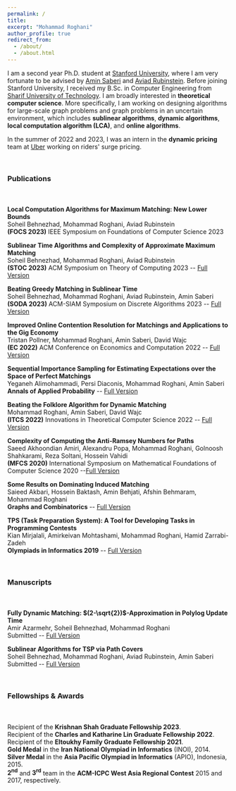 ```yaml
---
permalink: /
title:
excerpt: "Mohammad Roghani"
author_profile: true
redirect_from: 
  - /about/
  - /about.html
---
```

I am a second year Ph.D. student at [Stanford University](https://www.stanford.edu/), where I am very fortunate to be advised by [Amin Saberi](https://web.stanford.edu/~saberi/) and [Aviad Rubinstein](https://cs.stanford.edu/~aviad/). Before joining Stanford University, I received my B.Sc. in Computer Engineering from [Sharif University of Technology](https://en.sharif.edu/). I am broadly interested in **theoretical computer science**. More specifically, I am working on designing algorithms for large-scale graph problems and graph problems in an uncertain environment, which includes **sublinear algorithms**, **dynamic algorithms**, **local computation algorithm (LCA)**, and **online algorithms**. 

In the summer of 2022 and 2023, I was an intern in the **dynamic pricing** team at [Uber](https://www.uber.com/) working on riders' surge pricing.

<br>

### Publications

<div style="line-height:150%;">
    <br>
</div>


**Local Computation Algorithms for Maximum Matching: New Lower Bounds** \
  Soheil Behnezhad, Mohammad Roghani, Aviad Rubinstein\
  **(FOCS 2023)** IEEE Symposium on Foundations of Computer Science 2023

**Sublinear Time Algorithms and Complexity of Approximate Maximum Matching** \
  Soheil Behnezhad, Mohammad Roghani, Aviad Rubinstein\
  **(STOC 2023)** ACM Symposium on Theory of Computing 2023 -- [Full Version](https://arxiv.org/abs/2211.15843) 

**Beating Greedy Matching in Sublinear Time** \
  Soheil Behnezhad, Mohammad Roghani, Aviad Rubinstein, Amin Saberi\
  **(SODA 2023)** ACM-SIAM Symposium on Discrete Algorithms 2023 -- [Full Version](https://arxiv.org/abs/2206.13057)

**Improved Online Contention Resolution for Matchings and Applications to the Gig Economy**\
  Tristan Pollner, Mohammad Roghani, Amin Saberi, David Wajc\
  **(EC 2022)** ACM Conference on Economics and Computation 2022 -- [Full Version](https://arxiv.org/abs/2205.08667)

**Sequential Importance Sampling for Estimating Expectations over the Space of Perfect Matchings**\
  Yeganeh Alimohammadi, Persi Diaconis, Mohammad Roghani, Amin Saberi\
  **Annals of Applied Probability** -- [Full Version](https://arxiv.org/abs/2107.00850)

**Beating the Folklore Algorithm for Dynamic Matching**\
  Mohammad Roghani, Amin Saberi, David Wajc\
  **(ITCS 2022)** Innovations in Theoretical Computer Science 2022 -- [Full Version](https://arxiv.org/abs/2106.10321)

**Complexity of Computing the Anti-Ramsey Numbers for Paths**\
  Saeed Akhoondian Amiri, Alexandru Popa, Mohammad Roghani, Golnoosh Shahkarami, Reza Soltani, Hossein Vahidi\
  **(MFCS 2020)** International Symposium on Mathematical Foundations of Computer Science 2020 --[Full Version](https://arxiv.org/abs/1810.08004)

**Some Results on Dominating Induced Matching**\
  Saieed Akbari, Hossein Baktash, Amin Behjati, Afshin Behmaram, Mohammad Roghani\
  **Graphs and Combinatorics** -- [Full Version](https://arxiv.org/abs/1912.00511)

**TPS (Task Preparation System): A Tool for Developing Tasks in Programming Contests**\
  Kian Mirjalali, Amirkeivan Mohtashami, Mohammad Roghani, Hamid Zarrabi-Zadeh\
  **Olympiads in Informatics 2019** -- [Full Version](https://ioinformatics.org/journal/v13_2019_209_216.pdf)

 <br>


### Manuscripts

<div style="line-height:150%;">
    <br>
</div>

 **Fully Dynamic Matching: $(2-\sqrt{2})$-Approximation in Polylog Update Time** \
  Amir Azarmehr, Soheil Behnezhad, Mohammad Roghani \
  Submitted -- [Full Version](https://arxiv.org/abs/2307.08772)


**Sublinear Algorithms for TSP via Path Covers** \
  Soheil Behnezhad, Mohammad Roghani, Aviad Rubinstein, Amin Saberi\
  Submitted -- [Full Version](https://arxiv.org/abs/2301.05350)



<br>
 
### Fellowships & Awards

<div style="line-height:150%;">
    <br>
</div>

Recipient of the **Krishnan Shah Graduate Fellowship 2023**.\
Recipient of the **Charles and Katharine Lin Graduate Fellowship 2022**.\
Recipient of the **Eltoukhy Family Graduate Fellowship 2021**.\
**Gold Medal** in the **Iran National Olympiad in Informatics** (INOI), 2014.\
**Silver Medal** in the **Asia Pacific Olympiad in Informatics** (APIO), Indonesia, 2015.\
**2<sup>nd</sup>** and **3<sup>rd</sup>** team in the **ACM-ICPC West Asia Regional Contest** 2015 and 2017, respectively.
